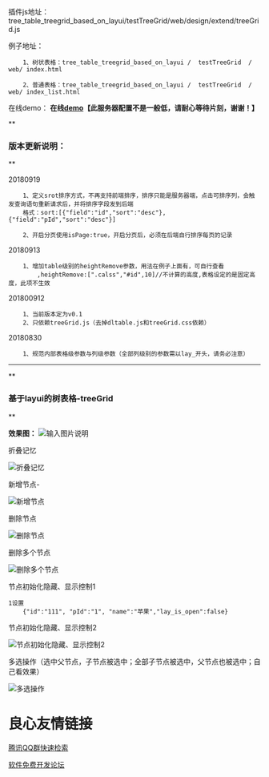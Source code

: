 插件js地址：tree_table_treegrid_based_on_layui/testTreeGrid/web/design/extend/treeGrid.js

例子地址：

        1、树状表格：tree_table_treegrid_based_on_layui /  testTreeGrid  /  web/ index.html

        2、普通表格：tree_table_treegrid_based_on_layui /  testTreeGrid  /  web/ index_list.html

在线demo： **在线[demo](http://demo.beijiyi.com/)【此服务器配置不是一般低，请耐心等待片刻，谢谢！】** 

**
###  版本更新说明：
** 

20180919

        1、定义srot排序方式，不再支持前端排序，排序只能是服务器端，点击可排序列，会触发查询语句重新请求后，并将排序字段发到后端
        格式：sort:[{"field":"id","sort":"desc"},{"field":"pId","sort":"desc"}]
        
        2、开启分页使用isPage:true，开启分页后，必须在后端自行排序每页的记录

20180913

        1、增加table级别的heightRemove参数，用法在例子上面有，可自行查看
            ,heightRemove:[".calss","#id",10]//不计算的高度,表格设定的是固定高度，此项不生效

201800912

        1、当前版本定为v0.1
        2、只依赖treeGrid.js（去掉dltable.js和treeGrid.css依赖）

20180830

        1、规范内部表格级参数与列级参数（全部列级别的参数需以lay_开头，请务必注意）

----------------------------------------------------------------------------------


**
### 基于layui的树表格-treeGrid  
** 

 **效果图：** 
![输入图片说明](https://images.gitee.com/uploads/images/2018/0828/202603_1fa14869_1613602.png "屏幕截图.png")

折叠记忆

![折叠记忆](https://images.gitee.com/uploads/images/2018/0829/235912_ac99c8dd_1613602.gif "折叠记忆：.gif")

新增节点- 

![新增节点](https://images.gitee.com/uploads/images/2018/0829/235943_e2a0991e_1613602.gif "新增节点：.gif")

删除节点

![删除节点](https://images.gitee.com/uploads/images/2018/0829/235954_65ee1063_1613602.gif "删除节点：.gif")

删除多个节点

![删除多个节点](https://images.gitee.com/uploads/images/2018/0830/000003_0697a33b_1613602.gif "删除多个节点：.gif")

节点初始化隐藏、显示控制1

    1设置
        {"id":"111", "pId":"1", "name":"苹果","lay_is_open":false}        

节点初始化隐藏、显示控制2

![节点初始化隐藏、显示控制2](https://images.gitee.com/uploads/images/2018/0830/000022_438dc749_1613602.jpeg "节点初始化隐藏、显示控制2.jpg")

多选操作（选中父节点，子节点被选中；全部子节点被选中，父节点也被选中；自己看效果）

![多选操作](https://images.gitee.com/uploads/images/2018/0830/000031_fa1c48c1_1613602.gif "多选操作（选中父节点，子节点被选中；全部子节点被选中，父节点也被选中；自己看效果）.gif")


 # 良心友情链接

[腾讯QQ群快速检索](http://u.720life.cn/s/8cf73f7c)

[软件免费开发论坛](http://u.720life.cn/s/bbb01dc0)